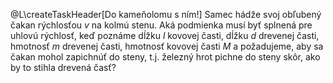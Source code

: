 @L\createTaskHeader[Do kameňolomu s ním!]
Samec hádže svoj obľubený čakan rýchlosťou $v$ na kolmú stenu. Aká podmienka musí byť splnená pre uhlovú rýchlosť,
keď poznáme dĺžku $l$ kovovej časti, dĺžku $d$ drevenej časti, hmotnosť $m$ drevenej časti, hmotnosť kovovej časti $M$
a požadujeme, aby sa čakan mohol zapichnúť do steny, t.j. železný hrot pichne do steny skôr, ako by to stihla drevená časť?
